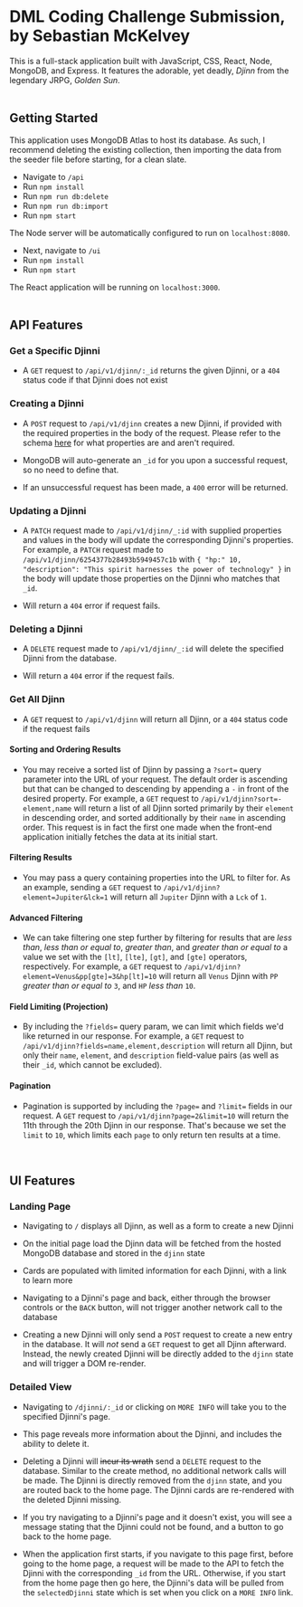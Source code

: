 # DML Coding Challenge Submission, by Sebastian McKelvey

This is a full-stack application built with JavaScript, CSS, React, Node, MongoDB, and Express. It features the adorable, yet deadly, *Djinn* from the legendary JRPG, *Golden Sun*.  
<br>

## Getting Started

This application uses MongoDB Atlas to host its database. As such, I recommend deleting the existing collection, then importing the data from the seeder file before starting, for a clean slate.

- Navigate to `/api` 
- Run `npm install`
- Run `npm run db:delete`
- Run `npm run db:import`
- Run `npm start`

The Node server will be automatically configured to run on `localhost:8080`.

- Next, navigate to `/ui`
- Run `npm install`
- Run `npm start`

The React application will be running on `localhost:3000`.  
<br>

## API Features

### Get a Specific Djinni

- A `GET` request to `/api/v1/djinn/:_id` returns the given Djinni, or a `404` status code if that Djinni does not exist

### Creating a Djinni

- A `POST` request to `/api/v1/djinn` creates a new Djinni, if provided with the required properties in the body of the request. Please refer to the schema [here](./api/src/models/djinniModel.js) for what properties are and aren't required.


- MongoDB will auto-generate an `_id` for you upon a successful request, so no need to define that.


- If an unsuccessful request has been made, a `400` error will be returned.

### Updating a Djinni

- A `PATCH` request made to `/api/v1/djinn/_:id` with supplied properties and values in the body will update the corresponding Djinni's properties. For example, a `PATCH` request made to `/api/v1/djinn/6254377b28493b5949457c1b` with `{ "hp:" 10, "description": "This spirit harnesses the power of technology" }` in the body will update those properties on the Djinni who matches that `_id`.


- Will return a `404` error if request fails.

### Deleting a Djinni

- A `DELETE` request made to `/api/v1/djinn/_:id` will delete the specified Djinni from the database.


- Will return a `404` error if the request fails.


### Get All Djinn

- A `GET` request to `/api/v1/djinn` will return all Djinn, or a `404` status code if the request fails


#### Sorting and Ordering Results

- You may receive a sorted list of Djinn by passing a `?sort=` query parameter into the URL of your request. The default order is ascending but that can be changed to descending by appending a `-` in front of the desired property. For example, a `GET` request to `/api/v1/djinn?sort=-element,name` will return a list of all Djinn sorted primarily by their `element` in descending order, and sorted additionally by their `name` in ascending order. This request is in fact the first one made when the front-end application initially fetches the data at its initial start.


#### Filtering Results

- You may pass a query containing properties into the URL to filter for. As an example, sending a `GET` request to `/api/v1/djinn?element=Jupiter&lck=1` will return all `Jupiter` Djinn with a `Lck` of `1`.

#### Advanced Filtering

- We can take filtering one step further by filtering for results that are *less than*, *less than or equal to*, *greater than*, and *greater than or equal to* a value we set with the `[lt]`, `[lte]`, `[gt]`, and `[gte]` operators, respectively. For example, a `GET` request to `/api/v1/djinn?element=Venus&pp[gte]=3&hp[lt]=10` will return all `Venus` Djinn with `PP` *greater than or equal to* `3`, and `HP` *less than* `10`.

#### Field Limiting (Projection)

- By including the `?fields=` query param, we can limit which fields we'd like returned in our response. For example, a `GET` request to `/api/v1/djinn?fields=name,element,description` will return all Djinn, but only their `name`, `element`, and `description` field-value pairs (as well as their `_id`, which cannot be excluded).


#### Pagination

- Pagination is supported by including the `?page=` and `?limit=` fields in our request. A `GET` request to `/api/v1/djinn?page=2&limit=10` will return the 11th through the 20th Djinn in our response. That's because we set the `limit` to `10`, which limits each `page` to only return ten results at a time.  
<br>



## UI Features

### Landing Page

- Navigating to `/` displays all Djinn, as well as a form to create a new Djinni


- On the initial page load the Djinn data will be fetched from the hosted MongoDB database and stored in the `djinn` state


- Cards are populated with limited information for each Djinni, with a link to learn more


- Navigating to a Djinni's page and back, either through the browser controls or the `BACK` button, will not trigger another network call to the database


- Creating a new Djinni will only send a `POST` request to create a new entry in the database. It will *not* send a `GET` request to get all Djinn afterward. Instead, the newly created Djinni will be directly added to the `djinn` state and will trigger a DOM re-render.



### Detailed View

- Navigating to `/djinni/:_id` or clicking on `MORE INFO` will take you to the specified Djinni's page.


- This page reveals more information about the Djinni, and includes the ability to delete it.


- Deleting a Djinni will ~~incur its wrath~~ send a `DELETE` request to the database. Similar to the create method, no additional network calls will be made. The Djinni is directly removed from the `djinn` state, and you are routed back to the home page. The Djinni cards are re-rendered with the deleted Djinni missing.


- If you try navigating to a Djinni's page and it doesn't exist, you will see a message stating that the Djinni could not be found, and a button to go back to the home page.


- When the application first starts, if you navigate to this page first, before going to the home page, a request will be made to the API to fetch the Djinni with the corresponding `_id` from the URL. Otherwise, if you start from the home page then go here, the Djinni's data will be pulled from the `selectedDjinni` state which is set when you click on a `MORE INFO` link.
